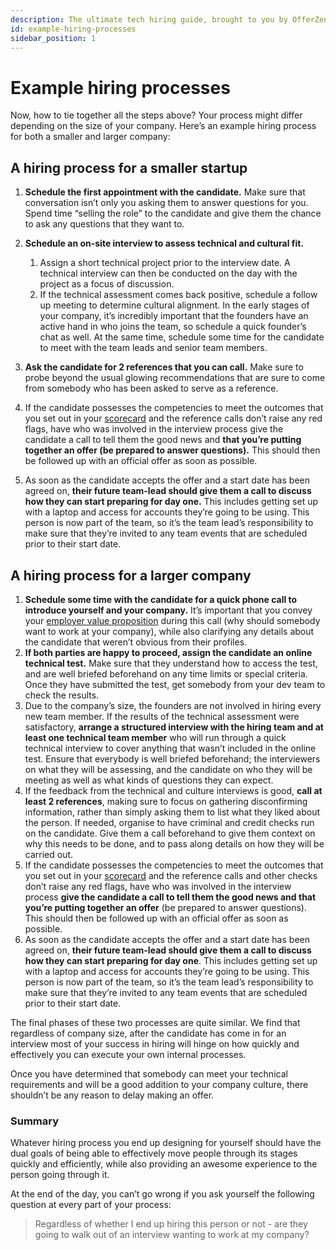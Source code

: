 ```yaml
---
description: The ultimate tech hiring guide, brought to you by OfferZen.
id: example-hiring-processes
sidebar_position: 1
---
```

# Example hiring processes

Now, how to tie together all the steps above? Your process might differ depending on the size of your company. Here’s an example hiring process for both a smaller and larger company:

## A hiring process for a smaller startup

1. **Schedule the first appointment with the candidate.** Make sure that conversation isn’t only you asking them to answer questions for you. Spend time “selling the role” to the candidate and give them the chance to ask any questions that they want to.

2. **Schedule an on-site interview to assess technical and cultural fit.**
    1. Assign a short technical project prior to the interview date. A technical interview can then be conducted on the day with the project as a focus of discussion.
    2. If the technical assessment comes back positive, schedule a follow up meeting to determine cultural alignment. In the early stages of your company, it’s incredibly important that the founders have an active hand in who joins the team, so schedule a quick founder’s chat as well. At the same time, schedule some time for the candidate to meet with the team leads and senior team members.
3. **Ask the candidate for 2 references that you can call.** Make sure to probe beyond the usual glowing recommendations that are sure to come from somebody who has been asked to serve as a reference.
4. If the candidate possesses the competencies to meet the outcomes that you set out in your [scorecard](https://www.offerzen.com/blog/how-to-create-a-scorecard-for-a-new-role) and the reference calls don’t raise any red flags, have who was involved in the interview process give the candidate a call to tell them the good news and **that you’re putting together an offer (be prepared to answer questions).** This should then be followed up with an official offer as soon as possible.
5. As soon as the candidate accepts the offer and a start date has been agreed on, **their future team-lead should give them a call to discuss how they can start preparing for day one.** This includes getting set up with a laptop and access for accounts they’re going to be using. This person is now part of the team, so it’s the team lead’s responsibility to make sure that they’re invited to any team events that are scheduled prior to their start date.


## A hiring process for a larger company

1. **Schedule some time with the candidate for a quick phone call to introduce yourself and your company.** It’s important that you convey your [employer value proposition](https://www.offerzen.com/blog/tech-hiring-101-writing-the-first-message-to-a-candidate) during this call (why should somebody want to work at your company), while also clarifying any details about the candidate that weren’t obvious from their profiles.
2. **If both parties are happy to proceed, assign the candidate an online technical test.** Make sure that they understand how to access the test, and are well briefed beforehand on any time limits or special criteria. Once they have submitted the test, get somebody from your dev team to check the results.
3. Due to the company’s size, the founders are not involved in hiring every new team member. If the results of the technical assessment were satisfactory, **arrange a structured interview with the hiring team and at least one technical team member** who will run through a quick technical interview to cover anything that wasn’t included in the online test. Ensure that everybody is well briefed beforehand; the interviewers on what they will be assessing, and the candidate on who they will be meeting as well as what kinds of questions they can expect.
4. If the feedback from the technical and culture interviews is good, **call at least 2 references**, making sure to focus on gathering disconfirming information, rather than simply asking them to list what they liked about the person. If needed, organise to have criminal and credit checks run on the candidate. Give them a call beforehand to give them context on why this needs to be done, and to pass along details on how they will be carried out.
5. If the candidate possesses the competencies to meet the outcomes that you set out in your [scorecard](https://www.offerzen.com/blog/how-to-create-a-scorecard-for-a-new-role) and the reference calls and other checks don’t raise any red flags, have who was involved in the interview process **give the candidate a call to tell them the good news and that you’re putting together an offer** (be prepared to answer questions). This should then be followed up with an official offer as soon as possible.
6. As soon as the candidate accepts the offer and a start date has been agreed on, **their future team-lead should give them a call to discuss how they can start preparing for day one**. This includes getting set up with a laptop and access for accounts they’re going to be using. This person is now part of the team, so it’s the team lead’s responsibility to make sure that they’re invited to any team events that are scheduled prior to their start date.

The final phases of these two processes are quite similar. We find that regardless of company size, after the candidate has come in for an interview most of your success in hiring will hinge on how quickly and effectively you can execute your own internal processes. 

Once you have determined that somebody can meet your technical requirements and will be a good addition to your company culture, there shouldn’t be any reason to delay making an offer.

### Summary

Whatever hiring process you end up designing for yourself should have the dual goals of being able to effectively move people through its stages quickly and efficiently, while also providing an awesome experience to the person going through it.

At the end of the day, you can’t go wrong if you ask yourself the following question at every part of your process: 

> Regardless of whether I end up hiring this person or not - are they going to walk out of an interview wanting to work at my company?
